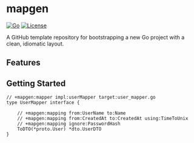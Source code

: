 # mapgen

[![Go](https://img.shields.io/badge/go-1.24+-blue)](https://go.dev/)
[![License](https://img.shields.io/github/license/nduyhai/mapgen)](LICENSE)

A GitHub template repository for bootstrapping a new Go project with a clean, idiomatic layout.

## Features


## Getting Started

```shell
// +mapgen:mapper impl:userMapper target:user_mapper.go
type UserMapper interface {
	
    // +mapgen:mapping from:UserName to:Name
    // +mapgen:mapping from:CreatedAt to:CreatedAt using:TimeToUnix
    // +mapgen:mapping ignore:PasswordHash
    ToDTO(*proto.User) *dto.UserDTO
}
```

